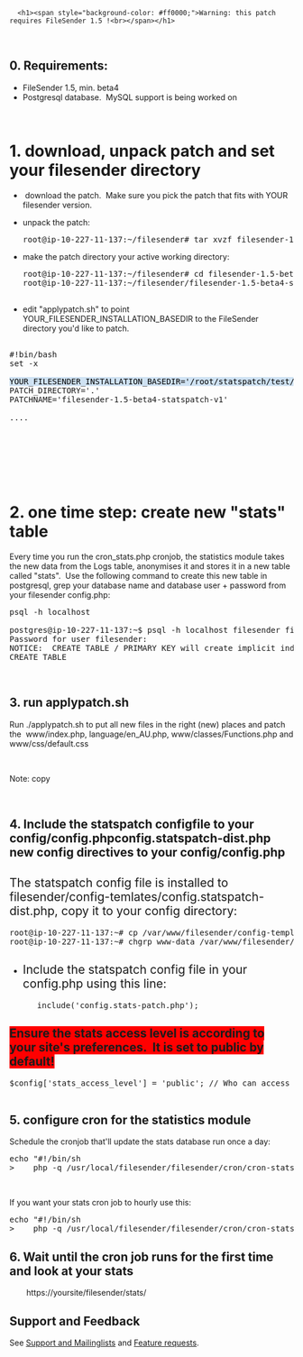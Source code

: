 
      
      
      
      
      
      
      
      <h1><span style="background-color: #ff0000;">Warning: this patch requires FileSender 1.5 !<br></span></h1>
<p> </p><h2>0. Requirements:</h2><ul><li>FileSender 1.5, min. beta4</li><li> Postgresql database.  MySQL support is being worked on<br></li></ul><p> <br></p>
<h1>1. download, unpack patch and set your filesender directory<br></h1>
<ul><li> download the patch.  Make sure you pick the patch that fits with YOUR filesender version.</li></ul><ul><li><p>unpack the patch:</p><pre>root@ip-10-227-11-137:~/filesender# tar xvzf filesender-1.5-beta4-statspatch-v1.tar.gz</pre></li><li><p>make the patch directory your active working directory:</p><pre>root@ip-10-227-11-137:~/filesender# cd filesender-1.5-beta4-statspatch-v1/<br>root@ip-10-227-11-137:~/filesender/filesender-1.5-beta4-statspatch-v1# <br><br></pre></li></ul><ul><li>edit "applypatch.sh" to point YOUR_FILESENDER_INSTALLATION_BASEDIR to the FileSender directory you'd like to patch. </li></ul><pre><br>#!bin/bash<br>set -x<br><br><span style="color: rgb(0, 0, 0); background-color: rgb(207, 226, 243);">YOUR_FILESENDER_INSTALLATION_BASEDIR='/root/statspatch/test/filesender-1.5-beta4'</span><br>PATCH_DIRECTORY='.'<br>PATCHNAME='filesender-1.5-beta4-statspatch-v1'<br><br>....<br></pre><p><br></p><h1><br></h1>
<h1>2. one time step: create new "stats" table<b></b></h1>
<p>Every time you run the cron_stats.php cronjob, the statistics module takes the new data from the Logs table, anonymises it and stores it in a new table called "stats".  Use the following command to create this new table in postgresql, grep your database name and database user + password from your filesender config.php:</p>
<pre>psql -h localhost <your database name> <your database user name><br><br>postgres@ip-10-227-11-137:~$ psql -h localhost filesender filesender < /root/filesender/filesender-1.5-beta4-statspatch-v1/scripts/filesender_db_statsmodule.sql<br>Password for user filesender: <br>NOTICE:  CREATE TABLE / PRIMARY KEY will create implicit index "stats_pkey" for table "stats"<br>CREATE TABLE<br><span></span></pre>
<p> </p>
<h2>3. run applypatch.sh </h2><p>Run ./applypatch.sh to put all new files in the right (new) places and patch the  www/index.php, language/en_AU.php, www/classes/Functions.php and www/css/default.css</p><p> </p><p>Note: copy  <br></p><p> </p><h2>4. Include the statspatch configfile to your config/config.phpconfig.statspatch-dist.php new config directives to your config/config.php<span style="font-weight: normal;"> </span></h2><h2><span style="font-weight: normal;">The statspatch config file is installed to filesender/config-temlates/config.statspatch-dist.php, copy it to your config directory:<br></span></h2><pre><span style="font-weight: normal;">root@ip-10-227-11-137:~# cp /var/www/filesender/config-templates/config.statspatch-dist.php /var/www/filesender/config/config.statspatch.php<br></span><span style="font-weight: normal;">root@ip-10-227-11-137:~# chgrp www-data </span><span style="font-weight: normal;">/var/www/filesender/config/config.statspatch.php</span><span style="font-weight: normal;"> </span><span style="font-weight: normal;"> <br></span></pre><ul><li><h2><span style="font-weight: normal;"> Include the statspatch config file in your config.php using this line:</span></h2><pre><span style="font-weight: normal;">	include('config.stats-patch.php');<br></span></pre></li></ul><h2><span style="background-color: rgb(255, 0, 0);">Ensure the stats access level is according to your site's preferences.  It is set to public by default!</span><br></h2><pre>$config['stats_access_level'] = 'public'; // Who can access stats page. Possible settings are 'admin', 'user', 'public' or 'disabled'. A more restrictive setting here would override the access settings below.<br> <br></pre><h2>5. configure cron for the statistics module</h2><p> </p><p>Schedule the cronjob that'll update the stats database run once a day:</p><pre>echo "#!/bin/sh<br>>    php -q /usr/local/filesender/filesender/cron/cron-stats.php" > /etc/cron.daily/filesender-stats-update<br></pre> <p>If you want your stats cron job to hourly use this: </p><pre>echo "#!/bin/sh<br>>    php -q /usr/local/filesender/filesender/cron/cron-stats.php" > /etc/cron.hourly/filesender-stats-update</pre><h2 id="start_using_filesender">6. Wait until the cron job runs for the first time and look at your stats</h2><p style="padding-left: 30px;">https://yoursite/filesender/stats/</p><h2 id="support_and_feedback">Support and Feedback</h2><p>See <a class="wiki_link" title="Support and Mailinglists" href="http://www.assembla.com/wiki/show/file_sender/Support_and_Mailinglists">Support and Mailinglists</a> and <a class="wiki_link" title="Feature requests" href="http://www.assembla.com/wiki/show/file_sender/Feature_requests">Feature requests</a>. </p><p> </p>
    
    
    
    
    
    
